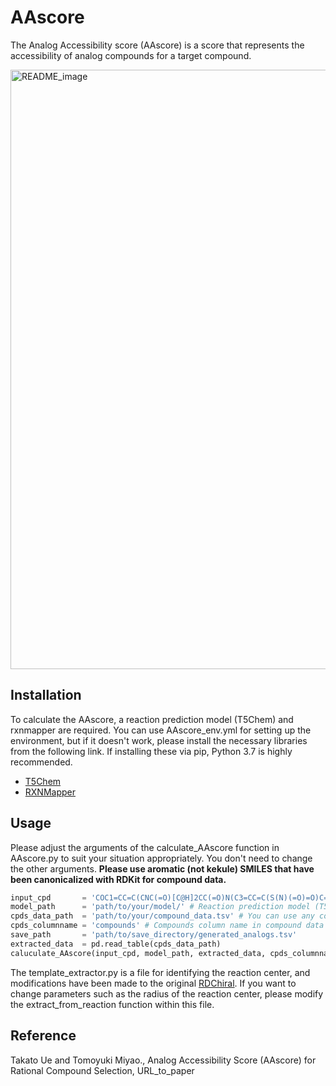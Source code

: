 # AAscore
The Analog Accessibility score (AAscore) is a score that represents the accessibility of analog compounds for a target compound.

<img width="959" alt="README_image" src="https://github.com/U-T100/AAscore/assets/48980320/d946a839-3f1a-41ab-9df8-f6a958301496">

## Installation
To calculate the AAscore, a reaction prediction model (T5Chem) and rxnmapper are required. You can use AAscore_env.yml for setting up the environment, but if it doesn't work, please install the necessary libraries from the following link. If installing these via pip, Python 3.7 is highly recommended.
- [T5Chem](https://github.com/HelloJocelynLu/t5chem)
- [RXNMapper](https://github.com/rxn4chemistry/rxnmapper)

## Usage
Please adjust the arguments of the calculate_AAscore function in AAscore.py to suit your situation appropriately. You don't need to change the other arguments. **Please use aromatic (not kekule) SMILES that have been canonicalized with RDKit for compound data.**
~~~python
input_cpd       = 'COC1=CC=C(CNC(=O)[C@H]2CC(=O)N(C3=CC=C(S(N)(=O)=O)C=C3)[C@@H]2C2=CC=C(Cl)C=C2)C=C1' # Target compound for calculating AAscore
model_path      = 'path/to/your/model/' # Reaction prediction model (T5Chem) path
cpds_data_path  = 'path/to/your/compound_data.tsv' # You can use any compound data for searching candidate reactants
cpds_columnname = 'compounds' # Compounds column name in compound data
save_path       = 'path/to/save_directory/generated_analogs.tsv'
extracted_data  = pd.read_table(cpds_data_path)
caluculate_AAscore(input_cpd, model_path, extracted_data, cpds_columnname, used_reactants_num=7, save_analogs=True, save_path=save_path)
~~~
The template_extractor.py is a file for identifying the reaction center, and modifications have been made to the original [RDChiral](https://github.com/connorcoley/rdchiral). If you want to change parameters such as the radius of the reaction center, please modify the extract_from_reaction function within this file.

## Reference
Takato Ue and Tomoyuki Miyao., Analog Accessibility Score (AAscore) for Rational Compound Selection, URL_to_paper
